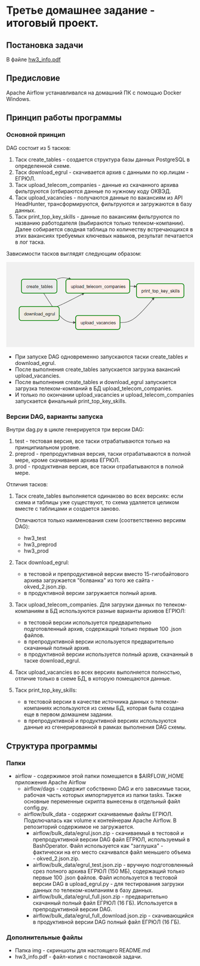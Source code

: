 # Третье домашнее задание - итоговый проект.
## Постановка задачи
В файле [hw3_info.pdf](https://github.com/borodatsik/middle-python-edu/blob/main/03_etl_airflow/hw3_info.pdf)

## Предисловие
Apache Airflow устанавливался на домашний ПК с помощью Docker Windows.

## Принцип работы программы
### Основной принцип
DAG состоит из 5 тасков:
1. Таск create_tables - cоздается структура базы данных PostgreSQL в определенной схеме.
1. Таск download_egrul - скачивается архив с данными по юр.лицам - ЕГРЮЛ.
1. Таск upload_telecom_companies - данные из скачанного архива фильтруются (отбираются данные по нужному коду ОКВЭД.
1. Таск upload_vacancies - получаются данные по вакансиям из API HeadHunter, трансформируются, фильтруются и загружаются в базу данных.
1. Таск print_top_key_skills - данные по вакансиям фильтруются по названию работодателя (выбираются только телеком-компании). Далее собирается сводная таблица по количеству встречающихся в этих вакансиях требуемых ключевых навыков, результат печатается в лог таска.

Зависимости тасков выглядят следующим образом:

![task_dependencies](https://github.com/borodatsik/middle-python-edu/blob/main/03_etl_airflow/img/01_task_dependencies.png?raw=true)

* При запуске DAG одновременно запускаются таски create_tables и download_egrul.
* После выполнения create_tables запускается загрузка вакансий upload_vacancies.
* После выполнения create_tables и download_egrul запускается загрузка телеком-компаний в БД upload_telecom_companies.
* И только по окончании upload_vacancies и upload_telecom_companies запускается финальный print_top_key_skills.

### Версии DAG, варианты запуска
Внутри dag.py в цикле генерируется три версии DAG:
1. test - тестовая версия, все таски отрабатываются только на принципиальном уровне.
1. preprod - препродуктивная версия, таски отрабатываются в полной мере, кроме скачивания архива ЕГРЮЛ.
1. prod - продуктивная версия, все таски отрабатываются в полной мере.

Отличия тасков:
1. Таск create_tables выполняется одинаково во всех версиях: если схема и таблицы уже существуют, то схема удаляется целиком вместе с таблицами и создается заново.

	Отличаются только наименования схем (соответственно версиям DAG):
	* hw3_test
	* hw3_preprod
	* hw3_prod

1. Таск download_egrul:
	* в тестовой и препродуктивной версии вместо 15-гигобайтового архива загружается "болванка" из того же сайта - okved_2.json.zip.
	* в продуктивной версии загружается полный архив.
	
1. Таск upload_telecom_companies. Для загрузки данных по телеком-компаниям в БД используются разные варианты архивов ЕГРЮЛ:
	* в тестовой версии используется предварительно подготовленный архив, содержащий только первые 100 .json файлов.
	* в препродуктивной версии используется предварительно скачанный полный архив.
	* в продуктивной версии используется полный архив, скачанный в таске download_egrul.

1. Таск upload_vacancies во всех версиях выполняется полностью, отличие только в схеме БД, в которую помещаются данные.

1. Таск print_top_key_skills:
	* в тестовой версии в качестве источника данных о телеком-компаниях используются из схемы БД, которая была создана еще в первом домашнем задании.
	* в препродуктивной и продуктивной версиях используются данные из сгенерированной в рамках выполнения DAG схемы.

## Структура программы
### Папки
* airflow - содержимое этой папки помещается в $AIRFLOW_HOME приложения Apache Airflow
	* airflow/dags - содержит собственно DAG и его зависимые таски, рабочая часть которых импортируется из папки tasks. Также основные переменные скрипта вынесены в отдельный файл config.py.
	* airflow/bulk_data - содержит скачиваемые файлы ЕГРЮЛ. Подключалась как volume к контейнерам Apache Airflow.
	В репозиторий содержимое не загружается.
		* airflow/bulk_data/egrul.json.zip - скачиваемый в тестовой и препродуктивной версии DAG файл ЕГРЮЛ, используемый в BashOperator.
		Файл используется как "заглушка" - фактически на его место скачивался файл меньшего объема - okved_2.json.zip.
		* airflow/bulk_data/egrul_test.json.zip - вручную подготовленный срез полного архива ЕГРЮЛ (150 МБ), содержащий только первые 100 .json файлов.
		Файл используется в тестовой версии DAG в upload_egrul.py - для тестирования загрузки данных по телеком-компаниям в базу данных.
		* airflow/bulk_data/egrul_full.json.zip - предварительно скачанный полный файл ЕГРЮЛ (16 ГБ). Используется в препродуктивной версии DAG.
		* airflow/bulk_data/egrul_full_download.json.zip - скачивающийся в продуктивной версии DAG полный файл ЕГРЮЛ (16 ГБ).

### Дополнительные файлы
* Папка img - скриншоты для настоящего README.md
* hw3_info.pdf - файл-копия с постановкой задачи.